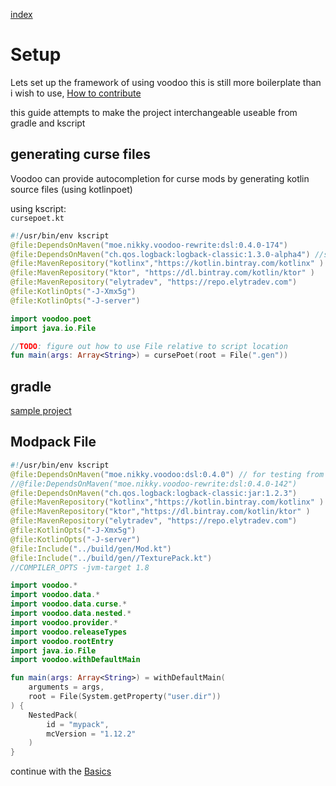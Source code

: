 [index](../../)

# Setup

Lets set up the framework of using voodoo
this is still more boilerplate than i wish to use, [How to contribute](/#how-to-contribute)

this guide attempts to make the project interchangeable useable from gradle and kscript

## generating curse files

Voodoo can provide autocompletion for curse mods by generating kotlin source files (using kotlinpoet)

using kscript:  
`cursepoet.kt`
```kotlin
#!/usr/bin/env kscript
@file:DependsOnMaven("moe.nikky.voodoo-rewrite:dsl:0.4.0-174")
@file:DependsOnMaven("ch.qos.logback:logback-classic:1.3.0-alpha4") //seems that i need a explicit dependency on this.. yet another bugreport
@file:MavenRepository("kotlinx","https://kotlin.bintray.com/kotlinx" )
@file:MavenRepository("ktor", "https://dl.bintray.com/kotlin/ktor" )
@file:MavenRepository("elytradev", "https://repo.elytradev.com")
@file:KotlinOpts("-J-Xmx5g")
@file:KotlinOpts("-J-server")

import voodoo.poet
import java.io.File

//TODO: figure out how to use File relative to script location
fun main(args: Array<String>) = cursePoet(root = File(".gen")) 
```

## gradle

[sample project](https://github.com/NikkyAI/VoodooSamples)

<!--
[build.gradle.kts](build.gradle.kts)  
[settings.gradle.kts](build.gradle.kts)  
[gradle.properties](gradle.properties)  
-->

## Modpack File

```kotlin
#!/usr/bin/env kscript
@file:DependsOnMaven("moe.nikky.voodoo:dsl:0.4.0") // for testing from local maven
//@file:DependsOnMaven("moe.nikky.voodoo-rewrite:dsl:0.4.0-142")
@file:DependsOnMaven("ch.qos.logback:logback-classic:jar:1.2.3")
@file:MavenRepository("kotlinx","https://kotlin.bintray.com/kotlinx" )
@file:MavenRepository("ktor","https://dl.bintray.com/kotlin/ktor" )
@file:MavenRepository("elytradev", "https://repo.elytradev.com")
@file:KotlinOpts("-J-Xmx5g")
@file:KotlinOpts("-J-server")
@file:Include("../build/gen/Mod.kt")
@file:Include("../build/gen//TexturePack.kt")
//COMPILER_OPTS -jvm-target 1.8

import voodoo.*
import voodoo.data.*
import voodoo.data.curse.*
import voodoo.data.nested.*
import voodoo.provider.*
import voodoo.releaseTypes
import voodoo.rootEntry
import java.io.File
import voodoo.withDefaultMain

fun main(args: Array<String>) = withDefaultMain(
    arguments = args,
    root = File(System.getProperty("user.dir"))
) {
    NestedPack(
        id = "mypack",
        mcVersion = "1.12.2"
    )
}
```

continue with the [Basics](../basics)